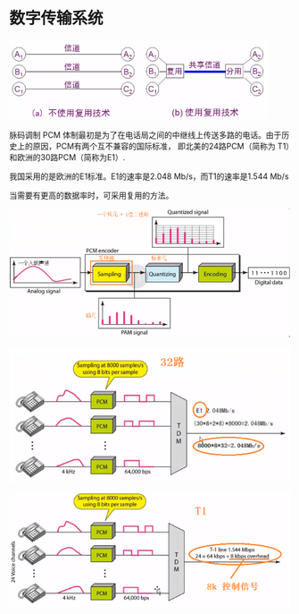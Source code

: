 # 数字传输系统


![computer-16.png](/doc/imgs/computer/computer-16.png)


脉码调制 PCM 体制最初是为了在电话局之间的中继线上传送多路的电话。由于历史上的原因，PCM有两个互不兼容的国际标准，
即北美的24路PCM（简称为 T1）和欧洲的30路PCM（简称为E1）.

我国采用的是欧洲的E1标准。E1的速率是2.048 Mb/s，而T1的速率是1.544 Mb/s

当需要有更高的数据率时，可采用复用的方法。

![computer-23.png](/doc/imgs/computer/computer-23.png)

![computer-24.png](/doc/imgs/computer/computer-24.png)

![computer-25.png](/doc/imgs/computer/computer-25.png)



 




